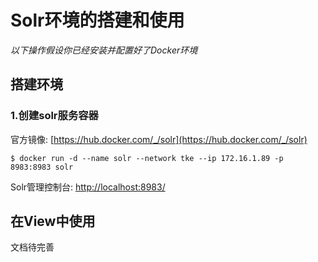 # Solr环境的搭建和使用

*以下操作假设你已经安装并配置好了Docker环境*

## 搭建环境

### 1.创建solr服务容器

官方镜像: [https://hub.docker.com/_/solr](https://hub.docker.com/_/solr)

```shell
$ docker run -d --name solr --network tke --ip 172.16.1.89 -p 8983:8983 solr
```

Solr管理控制台: [http://localhost:8983/](http://localhost:8983/)


## 在View中使用

文档待完善